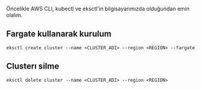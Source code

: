 
Öncelikle AWS CLI, kubectl ve eksctl'in bilgisayarımızda olduğundan emin olalım.

## Fargate kullanarak kurulum

```
eksctl create cluster --name <CLUSTER_ADI> --region <REGION> --fargate
```

## Clusterı silme

```
eksctl delete cluster --name <CLUSTER_ADI> --region <REGION>
```


